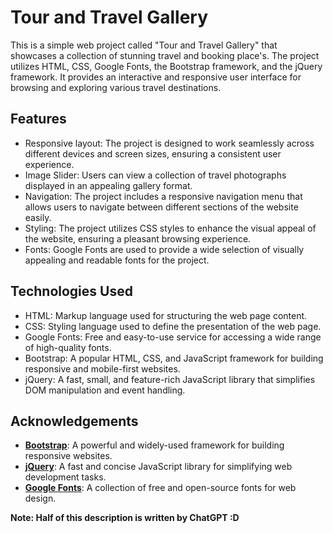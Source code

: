 # Tour and Travel Gallery
This is a simple web project called "Tour and Travel Gallery" that showcases a collection of stunning travel and booking place's. The project utilizes HTML, CSS, Google Fonts, the Bootstrap framework, and the jQuery framework. It provides an interactive and responsive user interface for browsing and exploring various travel destinations.
## Features
- Responsive layout: The project is designed to work seamlessly across different devices and screen sizes, ensuring a consistent user experience.
- Image Slider: Users can view a collection of travel photographs displayed in an appealing gallery format.
- Navigation: The project includes a responsive navigation menu that allows users to navigate between different sections of the website easily.
- Styling: The project utilizes CSS styles to enhance the visual appeal of the website, ensuring a pleasant browsing experience.
- Fonts: Google Fonts are used to provide a wide selection of visually appealing and readable fonts for the project.
## Technologies Used
- HTML: Markup language used for structuring the web page content.
- CSS: Styling language used to define the presentation of the web page.
- Google Fonts: Free and easy-to-use service for accessing a wide range of high-quality fonts.
- Bootstrap: A popular HTML, CSS, and JavaScript framework for building responsive and mobile-first websites.
- jQuery: A fast, small, and feature-rich JavaScript library that simplifies DOM manipulation and event handling.
## Acknowledgements
- **[Bootstrap](https://getbootstrap.com/)**: A powerful and widely-used framework for building responsive websites.
- **[jQuery](https://jquery.com/)**: A fast and concise JavaScript library for simplifying web development tasks.
- **[Google Fonts](https://fonts.google.com/)**: A collection of free and open-source fonts for web design.

**Note: Half of this description is written by ChatGPT :D**
